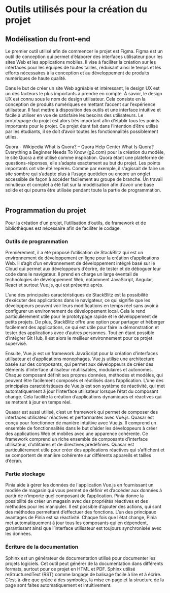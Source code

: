 # Outils utilisés pour la création du projet

 
## Modélisation du front-end



Le premier outil utilisé afin de commencer le projet est Figma. Figma est un outil de conception qui permet d’élaborer des interfaces utilisateur pour les sites Web et les applications mobiles. Il vise à faciliter la création sur les interfaces pour les équipes de toutes tailles, réduisant ainsi le temps et les efforts nécessaires à la conception et au développement de produits numériques de haute qualité.

Dans le but de créer un site Web agréable et intéressant, le design UX est un des facteurs le plus importants à prendre en compte. À savoir, le design UX est connu sous le nom de design utilisateur. Cela consiste en la conception de produits numériques en mettant l’accent sur l’expérience utilisateur. Il faut mettre à disposition des outils et une interface intuitive et facile à utiliser en vue de satisfaire les besoins des utilisateurs. Le prototypage du projet est alors très important afin d’établir tous les points importants pour le projet. Ce projet étant fait dans l’intention d’être utilisé par les étudiants, il se doit d’avoir toutes les fonctionnalités possiblement utiles.

Quora - Wikipedia
What is Quora? – Quora Help Center
What Is Quora? Everything a Beginner Needs To Know (g2.com)
pour la création du modèle, le site Quora a été utilisé comme inspiration. Quora étant une plateforme de questions-réponses, elle s’adapte exactement au but du projet. Les points importants ont vite été repérés. Comme par exemple, il s’agissait de faire un site sombre qui s’adapte plus à l’usage quotidien ou encore un onglet accessible de façon à accéder facilement au groupe de branche. Un travail minutieux et complet a été fait sur la modélisation afin d’avoir une base solide et qui pourra être utilisée pendant toute la partie de programmation.

```{admonition} Vous pouvez accéder à la maquette en format PDF en annexe à ce rapport, amener à l’annexe
```
## Programmation du projet
Pour la création d’un projet, l’utilisation d’outils, de framework et de bibliothèques est nécessaire afin de faciliter le codage.
### Outils de programmation
Premièrement, il a été proposé l’utilisation de StackBlitz qui est un environnement de développement en ligne pour la création d’applications Web. Il s’agit d’un environnement de développement intégré basé sur le Cloud qui permet aux développeurs d’écrire, de tester et de déboguer leur code dans le navigateur. Il prend en charge un large éventail de technologies de développement Web, notamment JavaScript, Angular, React et surtout Vue.js, qui est présenté après.

L’une des principales caractéristiques de StackBlitz est la possibilité d’exécuter des applications dans le navigateur, ce qui signifie que les développeurs peuvent voir leurs modifications en temps réel sans avoir à configurer un environnement de développement local. Cela le rend particulièrement utile pour le prototypage rapide et le développement de petits projets. De plus, StackBlitz offre une option pour partager et héberger facilement des applications, ce qui est utile pour faire la démonstration et tester des applications avec d’autres personnes. Tout en étant possible d’intégrer Git Hub, il est alors le meilleur environnement pour ce projet supervisé.

Ensuite, Vue.js est un framework JavaScript pour la création d’interfaces utilisateur et d’applications monophages. Vue.js utilise une architecture basée sur des composants, qui permet aux développeurs de créer des éléments d’interface utilisateur réutilisables, modulaires et autonomes. Chaque composant définit ses propres données, méthodes et modèles, qui peuvent être facilement composés et réutilisés dans l’application. L’une des principales caractéristiques de Vue.js est son système de réactivité, qui met automatiquement à jour l’interface utilisateur lorsque l’état du composant change. Cela facilite la création d’applications dynamiques et réactives qui se mettent à jour en temps réel.

Quasar est aussi utilisé, c’est un framework qui permet de composer des interfaces utilisateur réactives et performantes avec Vue.js. Quasar est conçu pour fonctionner de manière intuitive avec Vue.js. Il comprend un ensemble de fonctionnalités dans le but d’aider les développeurs à créer des applications Web et mobiles avec une apparence cohérente. Ce framework comprend un riche ensemble de composants d’interface utilisateur, d’utilitaires et de directives prédéfinies. Quasar est particulièrement utile pour créer des applications réactives qui s’affichent et se comportent de manière cohérente sur différents appareils et tailles d’écran.





### Partie stockage


Pinia aide à gérer les données de l'application Vue.js en fournissant un modèle de magasin qui vous permet de définir et d’accéder aux données à partir de n’importe quel composant de l’application. Pinia donne la possibilité de créer un magasin avec des propriétés réactives et des méthodes pour les manipuler. Il est possible d’ajouter des actions, qui sont des méthodes permettant d’effectuer des fonctions. L’un des principaux avantages de Pinia est sa réactivité. Chaque fois que l’état change, Pinia met automatiquement à jour tous les composants qui en dépendent, garantissant ainsi que l’interface utilisateur est toujours synchronisée avec les données.

### Écriture de la documentation

Sphinx est un générateur de documentation utilisé pour documenter les projets logiciels. Cet outil peut générer de la documentation dans différents formats, surtout pour ce projet en HTML et PDF. Sphinx utilisé reStructuredText (RST) comme langage de balisage facile à lire et à écrire. C’est-à-dire que grâce à des symboles, la mise en page et la structure de la page sont faites automatiquement et intuitivement.


